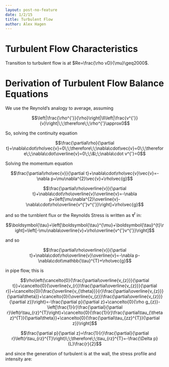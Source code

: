 ```yaml
---
layout: post-no-feature
date: 1/2/15
title: Turbulent Flow
author: Alex Hagen
---
```



Turbulent Flow Characteristics
==============================

Transition to turbulent flow is at $Re=\frac{\rho vD}{\mu}\geq2000$.

Derivation of Turbulent Flow Balance Equations
==============================================

We use the Reynold’s analogy to average, assuming

$$\left|\frac{\rho^{'}}{\rho}\right|\ll\left|\frac{v^{'}}{v}\right|\;\;\therefore\;\;\rho^{'}\approx0$$

So, solving the continuity equation

$$\frac{\partial\rho}{\partial t}+\nabla\cdot\rho\vec{v}=0\;\;\therefore\;\;\nabla\cdot\vec{v}=0\;\;\therefore\;\;\nabla\cdot\overline{v}=0\;\;\&\;\;\nabla\cdot v^{'}=0$$

Solving the momentum equation

$$\frac{\partial\rho\vec{v}}{\partial t}+\nabla\cdot\rho\vec{v}\vec{v}=-\nabla p+\mu\nabla^{2}\vec{v}+\rho\vec{g}$$

$$\frac{\partial\rho\overline{v}}{\partial t}+\nabla\cdot\rho\overline{v}\overline{v}=-\nabla p+\left[\mu\nabla^{2}\overline{v}-\nabla\cdot\rho\overline{v^{'}v^{'}}\right]+\rho\vec{g}$$

and so the turnblent flux or the Reynolds Stress is written as
$\boldsymbol{\tau}^{t}$ in:

$$\boldsymbol{\tau}=\left[\boldsymbol{\tau}^{\mu}+\boldsymbol{\tau}^{t}\right]=\left[-\mu\nabla\overline{v}+\rho\overline{v^{'}v^{'}}\right]$$

and so

$$\frac{\partial\rho\overline{v}}{\partial t}+\nabla\cdot\rho\overline{v}\overline{v}=-\nabla p-\nabla\cdot\mathbb{\tau}^{T}+\rho\vec{g}$$

in pipe flow, this is

$$\rho\left(\cancelto{0}{\frac{\partial\overline{v_{z}}}{\partial t}}+\cancelto{0}{\overline{v_{r}}\frac{\partial\overline{v_{z}}}{\partial r}}+\cancelto{0}{\frac{\overline{v_{\theta}}}{r}\frac{\partial\overline{v_{z}}}{\partial\theta}}+\cancelto{0}{\overline{v_{z}}\frac{\partial\overline{v_{z}}}{\partial z}}\right)=-\frac{\partial p}{\partial z}+\cancelto{0}{\rho g_{z}}-\left[\frac{1}{r}\frac{\partial}{\partial r}\left(r\tau_{rz}^{T}\right)+\cancelto{0}{\frac{1}{r}\frac{\partial\tau_{\theta z}^{T}}{\partial\theta}}+\cancelto{0}{\frac{\partial\tau_{zz}^{T}}{\partial z}}\right]$$

$$\frac{\partial p}{\partial z}=\frac{1}{r}\frac{\partial}{\partial r}\left(r\tau_{rz}^{T}\right)\;\;\therefore\;\;\tau_{rz}^{T}=-\frac{\Delta p}{L}\frac{r}{2}$$

and since the generation of turbulent is at the wall, the stress profile
and intensity are:
